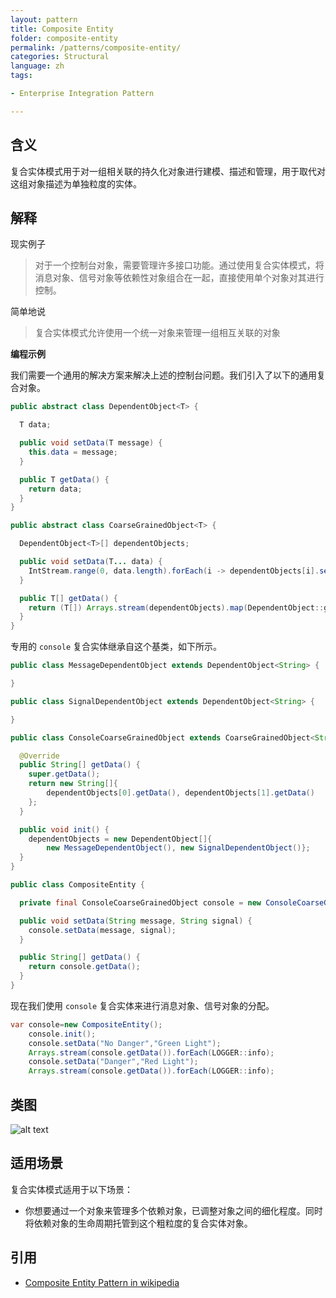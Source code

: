 ```yaml
---
layout: pattern
title: Composite Entity
folder: composite-entity
permalink: /patterns/composite-entity/
categories: Structural
language: zh
tags:

- Enterprise Integration Pattern

---
```


## 含义

复合实体模式用于对一组相关联的持久化对象进行建模、描述和管理，用于取代对这组对象描述为单独粒度的实体。

## 解释

现实例子

> 对于一个控制台对象，需要管理许多接口功能。通过使用复合实体模式，将消息对象、信号对象等依赖性对象组合在一起，直接使用单个对象对其进行控制。

简单地说

> 复合实体模式允许使用一个统一对象来管理一组相互关联的对象

**编程示例**

我们需要一个通用的解决方案来解决上述的控制台问题。我们引入了以下的通用复合对象。

```java
public abstract class DependentObject<T> {

  T data;

  public void setData(T message) {
    this.data = message;
  }

  public T getData() {
    return data;
  }
}

public abstract class CoarseGrainedObject<T> {

  DependentObject<T>[] dependentObjects;

  public void setData(T... data) {
    IntStream.range(0, data.length).forEach(i -> dependentObjects[i].setData(data[i]));
  }

  public T[] getData() {
    return (T[]) Arrays.stream(dependentObjects).map(DependentObject::getData).toArray();
  }
}

```

专用的 `console` 复合实体继承自这个基类，如下所示。

```java
public class MessageDependentObject extends DependentObject<String> {

}

public class SignalDependentObject extends DependentObject<String> {

}

public class ConsoleCoarseGrainedObject extends CoarseGrainedObject<String> {

  @Override
  public String[] getData() {
    super.getData();
    return new String[]{
        dependentObjects[0].getData(), dependentObjects[1].getData()
    };
  }

  public void init() {
    dependentObjects = new DependentObject[]{
        new MessageDependentObject(), new SignalDependentObject()};
  }
}

public class CompositeEntity {

  private final ConsoleCoarseGrainedObject console = new ConsoleCoarseGrainedObject();

  public void setData(String message, String signal) {
    console.setData(message, signal);
  }

  public String[] getData() {
    return console.getData();
  }
}
```

现在我们使用 `console` 复合实体来进行消息对象、信号对象的分配。

```java
var console=new CompositeEntity();
    console.init();
    console.setData("No Danger","Green Light");
    Arrays.stream(console.getData()).forEach(LOGGER::info);
    console.setData("Danger","Red Light");
    Arrays.stream(console.getData()).forEach(LOGGER::info);
```

## 类图

![alt text](../../../composite-entity/etc/composite_entity.urm.png "Composite Entity Pattern")

## 适用场景

复合实体模式适用于以下场景：

* 你想要通过一个对象来管理多个依赖对象，已调整对象之间的细化程度。同时将依赖对象的生命周期托管到这个粗粒度的复合实体对象。

## 引用

* [Composite Entity Pattern in wikipedia](https://en.wikipedia.org/wiki/Composite_entity_pattern)
